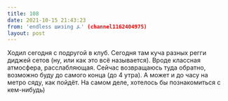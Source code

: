 ```yaml
---
title: 108
date: 2021-10-15 21:43:23
from: 'endless шизing ⍼' (channel1162404975)
layout: post
---
```


Ходил сегодня с подругой в клуб. Сегодня там куча разных регги диджей сетов (ну, или как это всё называется). Вроде классная атмосфера, расслабляющая. 
Сейчас возвращаюсь туда обратно, возможно буду до самого конца (до 4 утра). А может и до часу на метро сяду, как пойдёт. 
На самом деле, хотелось бы познакомиться с кем-нибудь)
